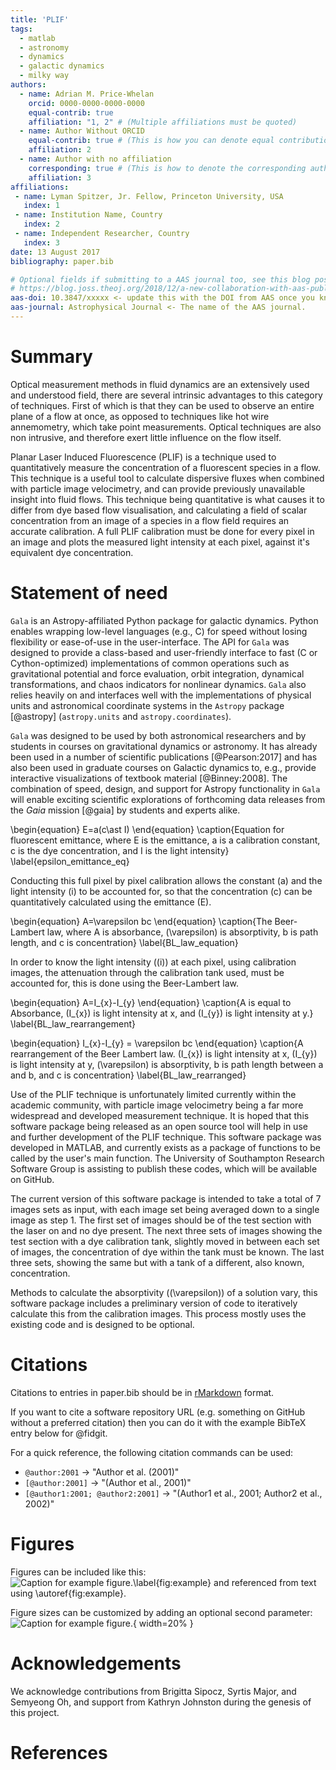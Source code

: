 ```yaml
---
title: 'PLIF'
tags:
  - matlab
  - astronomy
  - dynamics
  - galactic dynamics
  - milky way
authors:
  - name: Adrian M. Price-Whelan
    orcid: 0000-0000-0000-0000
    equal-contrib: true
    affiliation: "1, 2" # (Multiple affiliations must be quoted)
  - name: Author Without ORCID
    equal-contrib: true # (This is how you can denote equal contributions between multiple authors)
    affiliation: 2
  - name: Author with no affiliation
    corresponding: true # (This is how to denote the corresponding author)
    affiliation: 3
affiliations:
 - name: Lyman Spitzer, Jr. Fellow, Princeton University, USA
   index: 1
 - name: Institution Name, Country
   index: 2
 - name: Independent Researcher, Country
   index: 3
date: 13 August 2017
bibliography: paper.bib

# Optional fields if submitting to a AAS journal too, see this blog post:
# https://blog.joss.theoj.org/2018/12/a-new-collaboration-with-aas-publishing
aas-doi: 10.3847/xxxxx <- update this with the DOI from AAS once you know it.
aas-journal: Astrophysical Journal <- The name of the AAS journal.
---
```


# Summary

Optical measurement methods in fluid dynamics are an extensively used and understood field, there are several intrinsic advantages to this category of techniques. First of which is that they can be used to observe an entire plane of a flow at once, as opposed to techniques like hot wire annemometry, which take point measurements. Optical techniques are also non intrusive, and therefore exert little influence on the flow itself.

Planar Laser Induced Fluorescence (PLIF) is a technique used to quantitatively measure the concentration of a fluorescent species in a flow. This technique is a useful tool to calculate dispersive fluxes when combined with particle image velocimetry, and can provide previously unavailable insight into fluid flows. This technique being quantitative is what causes it to differ from dye based flow visualisation, and calculating a field of scalar concentration from an image of a species in a flow field requires an accurate calibration. A full PLIF calibration must be done for every pixel in an image and plots the measured light intensity at each pixel, against it's equivalent dye concentration.

# Statement of need

`Gala` is an Astropy-affiliated Python package for galactic dynamics. Python
enables wrapping low-level languages (e.g., C) for speed without losing
flexibility or ease-of-use in the user-interface. The API for `Gala` was
designed to provide a class-based and user-friendly interface to fast (C or
Cython-optimized) implementations of common operations such as gravitational
potential and force evaluation, orbit integration, dynamical transformations,
and chaos indicators for nonlinear dynamics. `Gala` also relies heavily on and
interfaces well with the implementations of physical units and astronomical
coordinate systems in the `Astropy` package [@astropy] (`astropy.units` and
`astropy.coordinates`).

`Gala` was designed to be used by both astronomical researchers and by
students in courses on gravitational dynamics or astronomy. It has already been
used in a number of scientific publications [@Pearson:2017] and has also been
used in graduate courses on Galactic dynamics to, e.g., provide interactive
visualizations of textbook material [@Binney:2008]. The combination of speed,
design, and support for Astropy functionality in `Gala` will enable exciting
scientific explorations of forthcoming data releases from the *Gaia* mission
[@gaia] by students and experts alike.


\begin{equation}
E=a(c\ast I)
\end{equation}
\caption{Equation for fluorescent emittance, where E is the emittance, a is a calibration
constant, c is the dye concentration, and I is the light intensity}
\label{epsilon_emittance_eq}


Conducting this full pixel by pixel calibration allows the constant (a) and the light intensity (i) to be accounted for, so that the concentration (c) can be quantitatively calculated using the emittance (E).


\begin{equation}
A=\varepsilon bc
\end{equation}
\caption{The Beer-Lambert law, where A is absorbance, \(\varepsilon\) is absorptivity, b is path length, and c is concentration}
\label{BL_law_equation}


In order to know the light intensity (\(i\)) at each pixel, using calibration images, the attenuation through the calibration tank used, must be accounted for, this is done using the Beer-Lambert law.


\begin{equation}
A=I_{x}-I_{y}
\end{equation}
\caption{A is equal to Absorbance, \(I_{x}\) is light intensity at x, and \(I_{y}\) is light intensity at y.}
\label{BL_law_rearrangement}



\begin{equation}
I_{x}-I_{y} = \varepsilon bc
\end{equation}
\caption{A rearrangement of the Beer Lambert law. \(I_{x}\) is light intensity at x, \(I_{y}\) is light intensity at y, \(\varepsilon\) is absorptivity, b is path length between a and b, and c is concentration}
\label{BL_law_rearranged}


Use of the PLIF technique is unfortunately limited currently within the academic community, with particle image velocimetry being a far more widespread and developed measurement technique. It is hoped that this software package being released as an open source tool will help in use and further development of the PLIF technique. This software package was developed in MATLAB, and currently exists as a package of functions to be called by the user's main function. The University of Southampton Research Software Group is assisting to publish these codes, which will be available on GitHub.


The current version of this software package is intended to take a total of 7 images sets as input, with each image set being averaged down to a single image as step 1. The first set of images should be of the test section with the laser on and no dye present. The next three sets of images showing the test section with a dye calibration tank, slightly moved in between each set of images, the concentration of dye within the tank must be known. The last three sets, showing the same but with a tank of a different, also known, concentration.

Methods to calculate the absorptivity (\(\varepsilon\)) of a solution vary, this software package includes a preliminary version of code to iteratively calculate this from the calibration images. This process mostly uses the existing code and is designed to be optional.


# Citations

Citations to entries in paper.bib should be in
[rMarkdown](http://rmarkdown.rstudio.com/authoring_bibliographies_and_citations.html)
format.

If you want to cite a software repository URL (e.g. something on GitHub without a preferred
citation) then you can do it with the example BibTeX entry below for @fidgit.

For a quick reference, the following citation commands can be used:
- `@author:2001`  ->  "Author et al. (2001)"
- `[@author:2001]` -> "(Author et al., 2001)"
- `[@author1:2001; @author2:2001]` -> "(Author1 et al., 2001; Author2 et al., 2002)"

# Figures

Figures can be included like this:
![Caption for example figure.\label{fig:example}](figure.png)
and referenced from text using \autoref{fig:example}.

Figure sizes can be customized by adding an optional second parameter:
![Caption for example figure.](figure.png){ width=20% }

# Acknowledgements

We acknowledge contributions from Brigitta Sipocz, Syrtis Major, and Semyeong
Oh, and support from Kathryn Johnston during the genesis of this project.

# References
